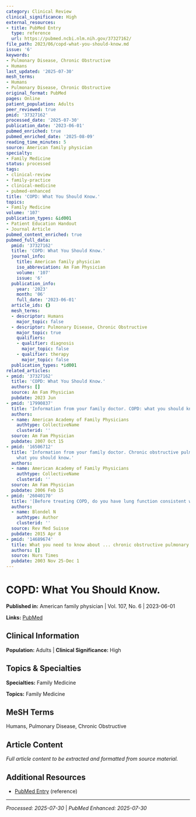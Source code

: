 ```yaml
---
category: Clinical Review
clinical_significance: High
external_resources:
- title: PubMed Entry
  type: reference
  url: https://pubmed.ncbi.nlm.nih.gov/37327162/
file_path: 2023/06/copd-what-you-should-know.md
issue: '6'
keywords:
- Pulmonary Disease, Chronic Obstructive
- Humans
last_updated: '2025-07-30'
mesh_terms:
- Humans
- Pulmonary Disease, Chronic Obstructive
original_format: PubMed
pages: Online
patient_population: Adults
peer_reviewed: true
pmid: '37327162'
processed_date: '2025-07-30'
publication_date: '2023-06-01'
pubmed_enriched: true
pubmed_enriched_date: '2025-08-09'
reading_time_minutes: 5
source: American family physician
specialty:
- Family Medicine
status: processed
tags:
- clinical-review
- family-practice
- clinical-medicine
- pubmed-enhanced
title: 'COPD: What You Should Know.'
topics:
- Family Medicine
volume: '107'
publication_types: &id001
- Patient Education Handout
- Journal Article
pubmed_content_enriched: true
pubmed_full_data:
  pmid: '37327162'
  title: 'COPD: What You Should Know.'
  journal_info:
    title: American family physician
    iso_abbreviation: Am Fam Physician
    volume: '107'
    issue: '6'
  publication_info:
    year: '2023'
    month: '06'
    full_date: '2023-06-01'
  article_ids: {}
  mesh_terms:
  - descriptor: Humans
    major_topic: false
  - descriptor: Pulmonary Disease, Chronic Obstructive
    major_topic: true
    qualifiers:
    - qualifier: diagnosis
      major_topic: false
    - qualifier: therapy
      major_topic: false
  publication_types: *id001
related_articles:
- pmid: '37327162'
  title: 'COPD: What You Should Know.'
  authors: []
  source: Am Fam Physician
  pubdate: 2023 Jun
- pmid: '17990837'
  title: 'Information from your family doctor. COPD: what you should know.'
  authors:
  - name: American Academy of Family Physicians
    authtype: CollectiveName
    clusterid: ''
  source: Am Fam Physician
  pubdate: 2007 Oct 15
- pmid: '16506712'
  title: 'Information from your family doctor. Chronic obstructive pulmonary disease:
    what you should know.'
  authors:
  - name: American Academy of Family Physicians
    authtype: CollectiveName
    clusterid: ''
  source: Am Fam Physician
  pubdate: 2006 Feb 15
- pmid: '26040170'
  title: '[Before treating COPD, do you have lung function consistent with this diagnosis?].'
  authors:
  - name: Blondel N
    authtype: Author
    clusterid: ''
  source: Rev Med Suisse
  pubdate: 2015 Apr 8
- pmid: '14689674'
  title: What you need to know about ... chronic obstructive pulmonary disease.
  authors: []
  source: Nurs Times
  pubdate: 2003 Nov 25-Dec 1
---
```


# COPD: What You Should Know.

**Published in:** American family physician | Vol. 107, No. 6 | 2023-06-01

**Links:** [PubMed](https://pubmed.ncbi.nlm.nih.gov/37327162/)

## Clinical Information

**Population:** Adults | **Clinical Significance:** High

## Topics & Specialties

**Specialties:** Family Medicine

**Topics:** Family Medicine

## MeSH Terms

Humans, Pulmonary Disease, Chronic Obstructive

## Article Content

*Full article content to be extracted and formatted from source material.*

## Additional Resources

- [PubMed Entry](https://pubmed.ncbi.nlm.nih.gov/37327162/) (reference)

---

*Processed: 2025-07-30* | *PubMed Enhanced: 2025-07-30*
